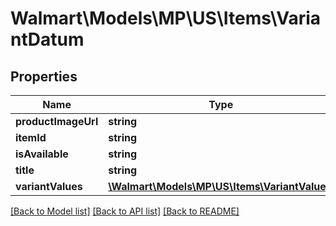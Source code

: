 # Walmart\Models\MP\US\Items\VariantDatum

## Properties

Name | Type | Description | Notes
------------ | ------------- | ------------- | -------------
**productImageUrl** | **string** |  | [optional]
**itemId** | **string** |  | [optional]
**isAvailable** | **string** |  | [optional]
**title** | **string** |  | [optional]
**variantValues** | [**\Walmart\Models\MP\US\Items\VariantValue[]**](VariantValue.md) |  | [optional]


[[Back to Model list]](./) [[Back to API list]](../../../../../README.md#supported-apis) [[Back to README]](../../../../../README.md)
